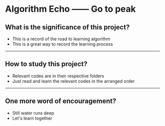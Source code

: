 # Algorithm Echo —— Go to peak

## What is the significance of this project?

- This is a record of the road to learning algorithm
- This is a great way to record the learning process

---

## How to study this project?

- Relevant codes are in their respective folders
- Just read and learn the relevant codes in the arranged order

---

## One more word of encouragement?

- Still water runs deep
- Let's learn together